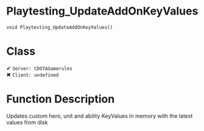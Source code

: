 # Playtesting_UpdateAddOnKeyValues
```
void Playtesting_UpdateAddOnKeyValues()
```
# Class
✔ `Server: CDOTAGamerules`  
✖ `Client: undefined`  

# Function Description
Updates custom hero, unit and ability KeyValues in memory with the latest values from disk
